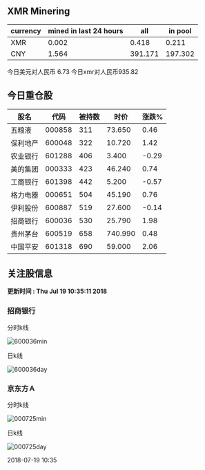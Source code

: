 ## XMR Minering

|currency|mined in last 24 hours|all|in pool|
|---|---|---|---|
|XMR|0.002|0.418|0.211|
|CNY|1.564|391.171|197.302|

今日美元对人民币 6.73	今日xmr对人民币935.82


## 今日重仓股 

|股名|代码|被持数|时价|涨跌%|
|---|---|---|---|---|
|五粮液|000858|311|73.650|0.46|
|保利地产|600048|322|10.720|1.42|
|农业银行|601288|406|3.400|-0.29|
|美的集团|000333|423|46.240|0.74|
|工商银行|601398|442|5.200|-0.57|
|格力电器|000651|504|45.190|0.76|
|伊利股份|600887|519|27.600|-0.14|
|招商银行|600036|530|25.790|1.98|
|贵州茅台|600519|658|740.990|0.48|
|中国平安|601318|690|59.000|2.06|

## 关注股信息
**更新时间 : Thu Jul 19 10:35:11 2018**
### 招商银行 
分时k线

![600036min](http://image.sinajs.cn/newchart/min/n/sh600036.gif)

日k线

![600036day](http://image.sinajs.cn/newchart/daily/n/sh600036.gif)

### 京东方Ａ 
分时k线

![000725min](http://image.sinajs.cn/newchart/min/n/sz000725.gif)

日k线

![000725day](http://image.sinajs.cn/newchart/daily/n/sz000725.gif)

2018-07-19 10:35